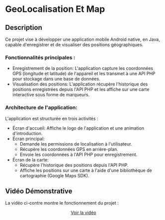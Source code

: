 # GeoLocalisation Et Map

## Description

Ce projet vise à développer une application mobile Android native, en Java, capable d'enregistrer et de visualiser des positions géographiques.

### Fonctionnalités principales :

- Enregistrement de la position: L'application capture les coordonnées GPS (longitude et latitude) de l'appareil et les transmet à une API PHP pour stockage dans une base de données.
- Visualisation des positions: L'application récupère l'historique des positions enregistrées depuis l'API PHP et les affiche sur une carte interactive sous forme de marqueurs.
  
### Architecture de l'application:

L'application est structurée en trois activités :

- Écran d'accueil: Affiche le logo de l'application et une animation d'introduction.
- Écran principal:
  * Demande les permissions de localisation à l'utilisateur.
  * Récupère les coordonnées GPS en arrière-plan.
  * Envoie les coordonnées à l'API PHP pour enregistrement.
- Écran de la carte:
  * Récupère l'historique des positions depuis l'API PHP.
  * Affiche les positions sur une carte à l'aide d'une bibliothèque de cartographie (Google Maps SDK).
    
## Vidéo Démonstrative

La vidéo ci-contre montre le fonctionnement du projet :

<div align="center">

[Voir la vidéo](https://github.com/user-attachments/assets/cd37b389-c84b-4193-845b-0598de4b403a)


</div>
